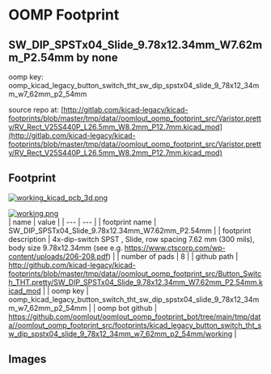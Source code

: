 # OOMP Footprint  
## SW_DIP_SPSTx04_Slide_9.78x12.34mm_W7.62mm_P2.54mm  by none  
  
oomp key: oomp_kicad_legacy_button_switch_tht_sw_dip_spstx04_slide_9_78x12_34mm_w7_62mm_p2_54mm  
  
source repo at: [http://gitlab.com/kicad-legacy/kicad-footprints/blob/master/tmp/data//oomlout_oomp_footprint_src/Varistor.pretty/RV_Rect_V25S440P_L26.5mm_W8.2mm_P12.7mm.kicad_mod](http://gitlab.com/kicad-legacy/kicad-footprints/blob/master/tmp/data//oomlout_oomp_footprint_src/Varistor.pretty/RV_Rect_V25S440P_L26.5mm_W8.2mm_P12.7mm.kicad_mod)  
## Footprint  
  
[![working_kicad_pcb_3d.png](working_kicad_pcb_3d_600.png)](working_kicad_pcb_3d.png)  
  
[![working.png](working_600.png)](working.png)  
| name | value | 
| --- | --- | 
| footprint name | SW_DIP_SPSTx04_Slide_9.78x12.34mm_W7.62mm_P2.54mm | 
| footprint description | 4x-dip-switch SPST , Slide, row spacing 7.62 mm (300 mils), body size 9.78x12.34mm (see e.g. https://www.ctscorp.com/wp-content/uploads/206-208.pdf) | 
| number of pads | 8 | 
| github path | http://github.com/kicad-legacy/kicad-footprints/blob/master/tmp/data//oomlout_oomp_footprint_src/Button_Switch_THT.pretty/SW_DIP_SPSTx04_Slide_9.78x12.34mm_W7.62mm_P2.54mm.kicad_mod | 
| oomp key | oomp_kicad_legacy_button_switch_tht_sw_dip_spstx04_slide_9_78x12_34mm_w7_62mm_p2_54mm | 
| oomp bot github | https://github.com/oomlout/oomlout_oomp_footprint_bot/tree/main/tmp/data//oomlout_oomp_footprint_src/footprints/kicad_legacy_button_switch_tht_sw_dip_spstx04_slide_9_78x12_34mm_w7_62mm_p2_54mm/working | 
## Images  
